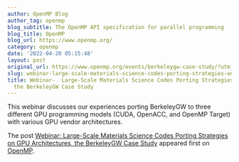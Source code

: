 ```yaml
---
author: OpenMP Blog
author_tag: openmp
blog_subtitle: The OpenMP API specification for parallel programming
blog_title: OpenMP
blog_url: https://www.openmp.org/
category: openmp
date: '2022-04-20 05:15:48'
layout: post
original_url: https://www.openmp.org/events/berkeleygw-case-study/?utm_source=rss&utm_medium=rss&utm_campaign=berkeleygw-case-study
slug: webinar-large-scale-materials-science-codes-porting-strategies-on-gpu-architectures-the-berkeleygw-case-study
title: Webinar-  Large-Scale Materials Science Codes Porting Strategies on GPU Architectures,
  the BerkeleyGW Case Study
---
```


<p>This webinar discusses our experiences porting BerkeleyGW to three different GPU programming models (CUDA, OpenACC, and OpenMP Target) with various GPU vendor architectures.</p>

<p>The post <a href="https://www.openmp.org/events/berkeleygw-case-study/" rel="nofollow">Webinar:  Large-Scale Materials Science Codes Porting Strategies on GPU Architectures, the BerkeleyGW Case Study</a> appeared first on <a href="https://www.openmp.org" rel="nofollow">OpenMP</a>.</p>